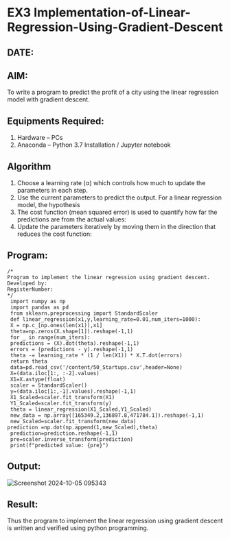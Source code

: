 # EX3 Implementation-of-Linear-Regression-Using-Gradient-Descent
## DATE:
## AIM:
To write a program to predict the profit of a city using the linear regression model with gradient descent.

## Equipments Required:
1. Hardware – PCs
2. Anaconda – Python 3.7 Installation / Jupyter notebook

## Algorithm
 1. Choose a learning rate (α) which controls how much to update the parameters in each step.
 2. Use the current parameters to predict the output. For a linear regression model, the hypothesis
 3. The cost function (mean squared error) is used to quantify how far the predictions are from the
 actual values:
 4. Update the parameters iteratively by moving them in the direction that reduces the cost
 function:
## Program:
```
/*
Program to implement the linear regression using gradient descent.
Developed by: 
RegisterNumber:  
*/
 import numpy as np
 import pandas as pd
 from sklearn.preprocessing import StandardScaler
 def linear_regression(x1,y,learning_rate=0.01,num_iters=1000):
 X = np.c_[np.ones(len(x1)),x1]
 theta=np.zeros(X.shape[1]).reshape(-1,1)
 for _ in range(num_iters):
 predictions = (X).dot(theta).reshape(-1,1)
 errors = (predictions - y).reshape(-1,1)
 theta -= learning_rate * (1 / len(X1)) * X.T.dot(errors)
 return theta
 data=pd.read_csv('/content/50_Startups.csv',header=None)
 X=(data.iloc[1:, :-2].values)
 X1=X.astype(float)
 scaler = StandardScaler()
 y=(data.iloc[1:,-1].values).reshape(-1,1)
 X1_Scaled=scaler.fit_transform(X1)
 Y1_Scaled=scaler.fit_transform(y)
 theta = linear_regression(X1_Scaled,Y1_Scaled)
 new_data = np.array([165349.2,136897.8,471784.1]).reshape(-1,1)
 new_Scaled=scaler.fit_transform(new_data)
prediction =np.dot(np.append(1,new_Scaled),theta)
 prediction=prediction.reshape(-1,1)
 pre=scaler.inverse_transform(prediction)
 print(f"predicted value: {pre}")

```

## Output:
![Screenshot 2024-10-05 095343](https://github.com/user-attachments/assets/f7a53d83-8bda-4c08-b283-f6b948c17fd0)




## Result:
Thus the program to implement the linear regression using gradient descent is written and verified using python programming.
